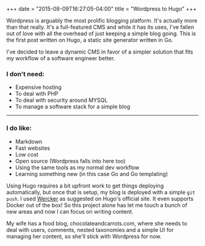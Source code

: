 +++
date = "2015-08-09T16:27:05-04:00"
title = "Wordpress to Hugo"
+++

Wordpress is arguably the most prolific blogging platform. It's actually more than
that really. It's a full-featured CMS and while it has its uses, I've fallen out of
love with all the overhead of just keeping a simple blog going. This is the first
post written on Hugo, a static site generator written in Go.

I've decided to leave a dynamic CMS in favor of a simpler solution that fits my workflow
of a software engineer better.

### I don't need:

* Expensive hosting
* To deal with PHP
* To deal with security around MYSQL
* To manage a software stack for a simple blog

___

### I do like:

* Markdown
* Fast websites
* Low cost
* Open source (Wordpress falls into here too)
* Using the same tools as my normal dev workflow
* Learning something new (in this case Go and Go templating)

Using Hugo requires a bit upfront work to get things deploying automatically, but once
that is setup, my blog is deployed with a simple `git push`. I used [Wercker](http://app.wercker.com) as suggested on Hugo's official site. It even supports
Docker out of the box! So this project alone has let me touch a bunch of new areas and
now I can focus on writing content.

My wife has a food blog, chocolateandcarrots.com, where she needs to deal with users,
comments, nested taxonomies and a simple UI for managing her content, so she'll stick
with Wordpress for now.
